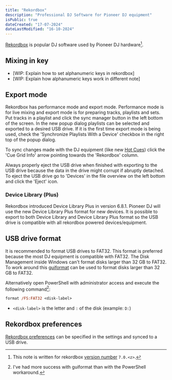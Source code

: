 ```yaml
---
title: "Rekordbox"
description: "Professional DJ Software for Pioneer DJ equipment"
isPublic: true
dateCreated: "17-07-2024"
dateLastModified: "16-10-2024"
---
```


[Rekordbox](https://rekordbox.com) is popular DJ software used by Pioneer DJ
hardware[^1].

[^1]: This note is written for rekordbox [version number](semantic-versioning) `7.0.<z>`.

## Mixing in key

* [WIP: Explain how to set alphanumeric keys in rekordbox]
* [WIP: Explain how alphanumeric keys work in different note]

## Export mode

Rekordbox has performance mode and export mode. Performance mode is for live
mixing and export mode is for preparing tracks, playlists and sets. Put tracks
in a playlist and click the sync manager button in the left bottom of the
screen. In the new popup dialog playlists can be selected and exported to a
desired USB drive. If it is the first time export mode is being used, check the
'Synchronize Playlists With a Device' checkbox in the right top of the popup
dialog.

To sync changes made with the DJ equipment (like new [Hot Cues](hot-cues)) click
the 'Cue Grid Info' arrow pointing towards the 'Rekordbox' column.

Always properly eject the USB drive when finished with exporting to the USB
drive because the data in the drive might corrupt if abruptly detached. To eject
the USB drive go to 'Devices' in the file overview on the left bottom and click
the 'Eject' icon.

### Device Library (Plus)

Rekordbox introduced Device Library Plus in version 6.8.1. Pioneer DJ will use
the new Device Library Plus format for new devices. It is possible to export
to both Device Library and Device Library Plus format so the USB drive is
compatible with all rekordbox powered devices/equipment.

## USB drive format

It is recommended to format USB drives to FAT32. This format is preferred
because the most DJ equipment is compatible with FAT32. The Disk Management
inside Windows can't format disks larger than 32 GB to FAT32. To work around
this [guiformat](http://ridgecrop.co.uk/index.htm?guiformat.htm) can be used to
format disks larger than 32 GB to FAT32.

Alternatively open PowerShell with administrator access and execute the
following command[^2]:

[^2]: I've had more success with guiformat than with the PowerShell workaround.

```ps
format /FS:FAT32 <disk-label>
```

* `<disk-label>` is the letter and `:` of the disk (example: `D:`)

## Rekordbox preferences

[Rekordbox preferences](rekordbox-preferences) can be specified in the settings
and synced to a USB drive.
